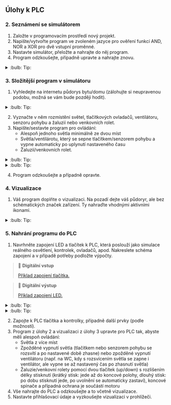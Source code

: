 ## Úlohy k PLC

### 2. Seznámení se simulátorem

1. Založte v programovacím prostředí nový projekt.
2. Napište/vytvořte program ve zvoleném jazyce pro ověření funkcí AND, NOR a XOR pro dvě vstupní proměnné.
3. Nastavte simulátor, přeložte a nahrajte do něj program.
4. Program odzkoušejte, případně upravte a nahrajte znovu.

<details>
    <summary> :bulb: Tip: </summary>
        Při programování je vhodné rozdělit si úlohu na jednodušší části, které si vždy odzkoušíte.
        V tomto případě nejprve založte program a následně jej prázdný nahrajte do simulátoru. <br>
        Až budete pracovat s hardwarem, bude postup skoro stejný, jen po založení projektu načtete hardwarovou konfiguraci PLC a poté prázdný program nahrajete.
        Tento postup vám pomůže vyloučit případné chyby ze založení projektu a načtení HW konfigurace.
</details>

### 3. Složitější program v simulátoru

1. Vyhledejte na internetu půdorys bytu/domu (zálohujte si neupravenou podobu, možná se vám bude později hodit).

<details>
    <summary> :bulb: Tip: </summary>
        Svítidla a ovládací prvky můžete zakreslit podle následujícího příkladu:<br>
        <img src="pudorys001.jpg" alt="pudorys" width="200"/>
</details>

2. Vyznačte v něm rozmístění světel, tlačítkových ovladačů, ventilátoru, senzoru pohybu a žaluzií nebo venkovních rolet.
3. Napište/sestavte program pro ovládání:
    - Alespoň jednoho světla minimálně ze dvou míst
    - Světla/ventilárotu, který se sepne tlačítkem/senzorem pohybu a vypne automaticky po uplynutí nastaveného času
    - Žaluzií/venkovních rolet.

<details>
    <summary> :bulb: Tip: </summary>
        Ovládací prvky nejsou spínače, jako u domovní elektroinstalace, ale tlačítka, která se po uvolnění vrátí zpět. Pošlou tedy jen impulz různé délky. Pokud byste počítali se spínači a přepínači, připravili byste se o velký potenciál PLC.
</details>

<details>
    <summary> :bulb: Tip: </summary>
        Jak ovládat žaluzie/rolety lze zjistit např. z násedujících technických listů:<br>
        Informace k motorům a jejich zapojení je na stranách 24 až 28 a 30 (dole): <br>
            - ROLOVACÍ SYSTÉMY, Technické listy. Online. 2024, s. 56. Dostupné z: https://profisekce.lomax.cz:7001/sharing/R1OQgzvRh. [cit. 2024-12-30].<br>
        Informace k modulům na ovládání rolet/žaluzií: <br>
            - Ovládání asynchronních motorů pro žaluzie, markýzy, C-JC-0006M. Online. In: Teco Wiki. Kolín: Teco, 20.02.2020 17:48. Dostupné z: https://wiki.tecomat.cz/clanek/711-ovladani-asynchronnich-motoru-pro-zaluzie-markyzy-c-jc-0006m. [cit. 2024-12-31].<br>
            - Ovládání asynchronních motorů pro žaluzie, markýzy, C-JC-0201B. Online. In: Teco Wiki. Kolín: Teco, 20.02.2020 17:53. Dostupné z: https://wiki.tecomat.cz/clanek/712-ovladani-asynchronnich-motoru-pro-zaluzie-markyzy-c-jc-0201b. [cit. 2024-12-31].
</details>

4. Program odzkoušejte a případně opravte.

### 4. Vizualizace

1. Váš program doplňte o vizualizaci. Na pozadí dejte váš půdoryr, ale bez schématických značek zařízení. Ty nahraďte vhodnými aktivními ikonami.

<details>
    <summary> :bulb: Tip: </summary>
        Pro vizualizaci se můžete inspirovat např. náhledy v následujícím článku: <br>
        Kompletní systém řízení a vizualizace technologií rodinného domu v Kroměříži. Online. In: Kolín: Teco, 2010. Dostupné z: https://www.tecomat.cz/reference/inteligentni-dum/kompletni-system-rizeni-a-vizualizace-technologii-rodinneho-domu-v-kromerizi-137/. [cit. 2024-12-31].
</details>

### 5. Nahrání programu do PLC

1. Navrhněte zapojení LED a tlačítek k PLC, která poslouží jako simulace reálného osvětlení, kontrolek, ovladačů, apod. Nakreslete schéma zapojení a v případě potřeby podložte výpočty.

> :key: **Digitální vstup**
>
> [Příklad zapojení tlačítka.](../DI.md)

> :key: **Digitální výstup**
>
> [Příklad zapojení LED.](../DO.md)

<details>
    <summary> :bulb: Tip: </summary>
        Jak zapojit PLC
        
        How Electrical Control Panel Works | PLC Control Panel Basics | Electrical Panel Components. Online. 2021. Dostupné z: https://youtu.be/QV8mxq1umEQ?feature=shared. [cit. 2025-01-16].

        GUYATT, Chris. Electrical Control Panel Wiring in 9 Minutes with KNX. Online. 2023. Dostupné z: https://youtu.be/q8iWwK-XxEw?feature=shared. [cit. 2025-01-16].
</details>

<details>
    <summary> :bulb: Tip: </summary>
        Jak číst schéma
        
        PEŤAN. Čtení v elektro-dokumentaci a oprava stroje. Online. 2024. Dostupné z: https://youtu.be/96OJIISBkDg?feature=shared. [cit. 2025-01-16].

        How to Read Electrical Diagrams | Wiring Diagrams Explained | Control Panel Wiring Diagram. Online. 2020. Dostupné z: https://youtu.be/GHhcyH99inE?feature=shared. [cit. 2025-01-16].
</details>

2. Zapojte k PLC tlačítka a kontrolky, případně další prvky (podle možností).
3. Program z úlohy 2 a vizualizaci z úlohy 3 upravte pro PLC tak, abyste měli alespoň ovládání:
    - Světla z více míst
    - Zpožděné vypnutí světla (tlačítkem nebo senzorem pohybu se rozsvítí a po nastavené době zhasne) nebo zpožděné vypnutí ventilátoru (např. na WC, kdy s rozsvícením světla se zapne i ventilátor, ale vypne se až nastavený čas po zhasnutí světla)
    - Žaluzie/venkovní rolety pomocí dvou tlačítek (up/down) s rozlišením délky stisknutí (krátký stisk: jede až do koncové polohy, dlouhý stisk: po dobu stisknutí jede, po uvolnění se automaticky zastaví), koncové spínače a případná ochrana je součástí motoru
4. Vše nahrajte do PLC a odzkoušejte a to včetně vizualizace.
5. Nastavte přihlašovací údaje a vyzkoušejte vizualizaci v prohlížeči.







